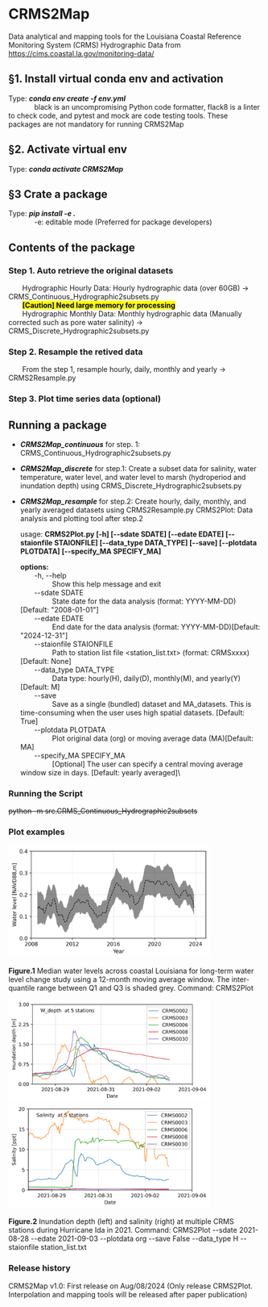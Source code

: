 # CRMS2Map
Data analytical and mapping tools for the Louisiana Coastal Reference Monitoring System (CRMS) Hydrographic Data from https://cims.coastal.la.gov/monitoring-data/

## §1. Install virtual conda env and activation
Type: ***conda env create -f env.yml*** \
&nbsp;&nbsp;&nbsp;&nbsp;&nbsp;&nbsp;&nbsp;&nbsp;&nbsp;&nbsp;&nbsp;&nbsp; black is an uncompromising Python code formatter, flack8 is a linter to check code, and pytest and mock are code testing tools. These packages are not mandatory for running CRMS2Map  

## §2. Activate virtual env
Type: ***conda activate CRMS2Map***

## §3 Crate a package
Type: ***pip install -e .*** \
&nbsp;&nbsp;&nbsp;&nbsp;&nbsp;&nbsp;&nbsp;&nbsp;&nbsp;&nbsp;&nbsp;&nbsp; -e: editable mode (Preferred for package developers)

## Contents of the package
### Step 1. Auto retrieve the original datasets

&nbsp;&nbsp;&nbsp;&nbsp;&nbsp;&nbsp; Hydrographic Hourly Data: Hourly hydrographic data (over 60GB) -> CRMS_Continuous_Hydrographic2subsets.py \
&nbsp;&nbsp;&nbsp;&nbsp;&nbsp;&nbsp; <mark>**[Caution] Need large memory for processing**</mark> \
&nbsp;&nbsp;&nbsp;&nbsp;&nbsp;&nbsp; Hydrographic Monthly Data: Monthly hydrographic data (Manually corrected such as pore water salinity) -> CRMS_Discrete_Hydrographic2subsets.py

### Step 2. Resample the retived data

&nbsp;&nbsp;&nbsp;&nbsp;&nbsp;&nbsp; From the step 1, resample hourly, daily, monthly and yearly -> CRMS2Resample.py
### Step 3. Plot time series data (optional)    

## Running a package
* ***CRMS2Map_continuous*** for step. 1: CRMS_Continuous_Hydrographic2subsets.py
* ***CRMS2Map_discrete*** for step.1: Create a subset data for salinity, water temperature, water level, and water level to marsh (hydroperiod and inundation depth) using CRMS_Discrete_Hydrographic2subsets.py
* ***CRMS2Map_resample*** for step.2: Create hourly, daily, monthly, and yearly averaged datasets using CRMS2Resample.py
CRMS2Plot: Data analysis and plotting tool after step.2

    usage: **CRMS2Plot.py [-h] [--sdate SDATE] [--edate EDATE] [--staionfile STAIONFILE] [--data_type DATA_TYPE] [--save] [--plotdata PLOTDATA] [--specify_MA SPECIFY_MA]**

    **options:**\
&nbsp;&nbsp;&nbsp;&nbsp;&nbsp;&nbsp;    -h, --help\
&nbsp;&nbsp;&nbsp;&nbsp;&nbsp;&nbsp;&nbsp;&nbsp;&nbsp;&nbsp;&nbsp;&nbsp;&nbsp;&nbsp;&nbsp;               Show this help message and exit\
&nbsp;&nbsp;&nbsp;&nbsp;&nbsp;&nbsp;    --sdate SDATE\
&nbsp;&nbsp;&nbsp;&nbsp;&nbsp;&nbsp;&nbsp;&nbsp;&nbsp;&nbsp;&nbsp;&nbsp;&nbsp;&nbsp;&nbsp;            State date for the data analysis (format: YYYY-MM-DD) [Default: "2008-01-01"]\
&nbsp;&nbsp;&nbsp;&nbsp;&nbsp;&nbsp;    --edate EDATE\
&nbsp;&nbsp;&nbsp;&nbsp;&nbsp;&nbsp;&nbsp;&nbsp;&nbsp;&nbsp;&nbsp;&nbsp;&nbsp;&nbsp;&nbsp;           End date for the data analysis (format: YYYY-MM-DD)[Default: "2024-12-31"]\
&nbsp;&nbsp;&nbsp;&nbsp;&nbsp;&nbsp;    --staionfile STAIONFILE\
&nbsp;&nbsp;&nbsp;&nbsp;&nbsp;&nbsp;&nbsp;&nbsp;&nbsp;&nbsp;&nbsp;&nbsp;&nbsp;&nbsp;&nbsp;  Path to station list file <station_list.txt> (format: CRMSxxxx)[Default: None]\
&nbsp;&nbsp;&nbsp;&nbsp;&nbsp;&nbsp;    --data_type DATA_TYPE\
&nbsp;&nbsp;&nbsp;&nbsp;&nbsp;&nbsp;&nbsp;&nbsp;&nbsp;&nbsp;&nbsp;&nbsp;&nbsp;&nbsp;&nbsp;    Data type: hourly(H), daily(D), monthly(M), and yearly(Y)[Default: M]\
&nbsp;&nbsp;&nbsp;&nbsp;&nbsp;&nbsp;    --save\
&nbsp;&nbsp;&nbsp;&nbsp;&nbsp;&nbsp;&nbsp;&nbsp;&nbsp;&nbsp;&nbsp;&nbsp;&nbsp;&nbsp;&nbsp;                  Save as a single (bundled) dataset and MA_datasets. This is time-consuming when the user uses high spatial datasets. [Default: True]\
&nbsp;&nbsp;&nbsp;&nbsp;&nbsp;&nbsp;    --plotdata PLOTDATA\
&nbsp;&nbsp;&nbsp;&nbsp;&nbsp;&nbsp;&nbsp;&nbsp;&nbsp;&nbsp;&nbsp;&nbsp;&nbsp;&nbsp;&nbsp;   Plot original data (org) or moving average data (MA)[Default: MA]\
&nbsp;&nbsp;&nbsp;&nbsp;&nbsp;&nbsp;    --specify_MA SPECIFY_MA\
&nbsp;&nbsp;&nbsp;&nbsp;&nbsp;&nbsp;&nbsp;&nbsp;&nbsp;&nbsp;&nbsp;&nbsp;&nbsp;&nbsp;&nbsp; [Optional] The user can specify a central moving average window size in days. [Default: yearly averaged]\

### Running the Script
~~python -m src.CRMS_Continuous_Hydrographic2subsets~~

### Plot examples

<img src="https://github.com/jinikeda/CRMS2Map/blob/main/Image/Water_level_median.png" alt="Long-term water level" width="400">

<p style="text-align: left;"><strong>Figure.1</strong> Median water levels across coastal Louisiana for long-term water level change study using a 12-month moving average window. The inter-quantile range between Q1 and Q3 is shaded grey. Command: CRMS2Plot</p>

<p align="left">
  <img src="https://github.com/jinikeda/CRMS2Map/blob/main/Image/Water_depth_multi_stations.png" alt="Ida_inundation depth"  width="400">
  <img src="https://github.com/jinikeda/CRMS2Map/blob/main/Image/Salinity_multi_stations.png" alt="Ida salinity"  width="400">
</p>
<p style="text-align: left;"><strong>Figure.2</strong> Inundation depth (left) and salinity (right) at multiple CRMS stations during Hurricane Ida in 2021. Command: CRMS2Plot --sdate 2021-08-28 --edate 2021-09-03 --plotdata org --save False --data_type H --staionfile station_list.txt</p>

### Release history
CRMS2Map v1.0: First release on Aug/08/2024 (Only release CRMS2Plot. Interpolation and mapping tools will be released after paper publication)

